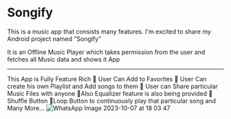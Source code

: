 # Songify
This is a music app that consists many features.
I'm excited to share my Android project named "Songify"

It is an Offline Music Player which takes permission from the user and fetches all Music data and shows it App

***********************
This App is Fully Feature Rich
🔹 User Can Add to Favorites
🔹 User Can create his own Playlist and Add songs to them
🔹 User can Share particular Music Files with anyone
🔹Also Equalizer feature is also being provided
🔹 Shuffle Button
🔹Loop Button to continuously play that particular song
and Many More...
![WhatsApp Image 2023-10-07 at 18 03 47](https://github.com/KabirTheCoder21/Songify/assets/107906706/6995879e-14f0-4285-a131-b30a3163719f)


